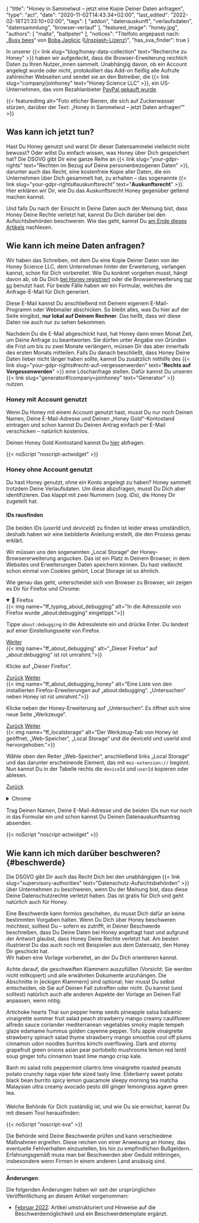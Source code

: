 {
    "title": "Honey in Sammelwut – jetzt eine Kopie Deiner Daten anfragen",
    "type": "act",
    "date": "2020-11-02T14:43:34+02:00",
    "last_edited": "2022-02-18T21:33:10+02:00",
    "tags": [ "addon", "datenauskunft", "verlaufsdaten", "datensammlung", "browser-verlauf" ],
    "featured_image": "honey.jpg",
    "authors": [ "malte", "baltpeter" ],
    "notices": "Titelfoto angepasst nach: „[Busy bees](https://unsplash.com/photos/StEaRc1xQV4)“ von [Boba Jaglicic](https://unsplash.com/@bobajaglicic) ([Unsplash-Lizenz](https://unsplash.com/license))",
    "has_sva_finder": true
}

In unserer {{< link slug="blog/honey-data-collection" text="Recherche zu Honey" >}} haben wir aufgedeckt, dass die Browser-Erweiterung reichlich Daten zu Ihren Nutzer_innen sammelt. Unabhängig davon, ob ein Account angelegt wurde oder nicht, protokolliert das Add-on fleißig alle Aufrufe zahlreicher Webseiten und sendet sie an den Betreiber, die {{< link slug="company/joinhoney" text="Honey Science LLC" >}}, ein US-Unternehmen, das vom Bezahlanbieter [PayPal gekauft wurde](https://help.joinhoney.com/article/302-what-does-honey-joining-paypal-mean-for-members).

{{< featuredImg alt="Foto etlicher Bienen, die sich auf Zuckerwasser stürzen, darüber der Text: „Honey in Sammelwut – jetzt Daten anfragen“" >}}

## Was kann ich jetzt tun?

Hast Du Honey genutzt und warst Dir dieser Datensammelei vielleicht nicht bewusst? Oder willst Du einfach wissen, was Honey über Dich gespeichert hat? Die DSGVO gibt Dir eine ganze Reihe an {{< link slug="your-gdpr-rights" text="Rechten im Bezug auf Deine personenbezogenen Daten" >}}, darunter auch das Recht, eine kostenfreie Kopie aller Daten, die ein Unternehmen über Dich gesammelt hat, zu erhalten – das sogenannte {{< link slug="your-gdpr-rights#auskunftsrecht" text="**Auskunftsrecht**" >}}. Hier erklären wir Dir, wie Du das Auskunftsrecht Honey gegenüber geltend machen kannst.

Und falls Du nach der Einsicht in Deine Daten auch der Meinung bist, dass Honey Deine Rechte verletzt hat, kannst Du Dich darüber bei den Aufsichtsbehörden beschweren. Wie das geht, kannst Du [am Ende dieses Artikels](#beschwerde) nachlesen.

## Wie kann ich meine Daten anfragen?

Wir haben das Schreiben, mit dem Du eine Kopie Deiner Daten von der Honey Science LLC, dem Unternehmen hinter der Erweiterung, verlangen kannst, schon für Dich vorbereitet. Wie Du konkret vorgehen musst, hängt davon ab, ob Du Dich [bei Honey registriert](#honey-mit-account-genutzt) oder die Browsererweiterung [nur so](#honey-ohne-account-genutzt) benutzt hast. Für beide Fälle haben wir ein Formular, welches die Anfrage-E-Mail für Dich generiert.

Diese E-Mail kannst Du anschließend mit Deinem eigenem E-Mail-Programm oder Webmailer abschicken. So bleibt alles, was Du hier auf der Seite eingibst, **nur lokal auf Deinem Rechner**. Das heißt, dass wir diese Daten nie auch nur zu sehen bekommen.

Nachdem Du die E-Mail abgeschickt hast, hat Honey dann einen Monat Zeit, um Deine Anfrage zu beantworten. Sie dürfen unter Angabe von Gründen die Frist um bis zu zwei Monate verlängern, müssen Dir das aber innerhalb des ersten Monats mitteilen. Falls Du danach beschließt, dass Honey Deine Daten lieber nicht länger haben sollte, kannst Du zusätzlich mithilfe des {{< link slug="your-gdpr-rights#recht-auf-vergessenwerden" text="**Rechts auf Vergessenwerden**" >}} eine Löschanfrage stellen. Dafür kannst Du unseren {{< link slug="generator#!company=joinhoney" text="Generator" >}} <!-- TODO: set request type to DELETE when the generator supports this--> nutzen.

### Honey mit Account genutzt

Wenn Du Honey mit einem Account genutzt hast, musst Du nur noch Deinen Namen, Deine E-Mail-Adresse und Deinen „Honey Gold“-Kontostand eintragen und schon kannst Du Deinen Antrag einfach per E-Mail verschicken – natürlich kostenlos. 

Deinen Honey Gold Kontostand kannst Du [hier](https://www.joinhoney.com/honeygold/overview) abfragen.

<div id="act-with-account" class="act-widget" style="max-width: 600px; margin: auto;"></div>
{{< noScript "noscript-actwidget" >}}

### Honey ohne Account genutzt

Du hast Honey genutzt, ohne ein Konto angelegt zu haben? Honey sammelt trotzdem Deine Verlaufsdaten. Um diese abzufragen, musst Du Dich aber identifizieren. Das klappt mit zwei Nummern (sog. *IDs*), die Honey Dir zugeteilt hat.

#### IDs rausfinden

Die beiden IDs (*userId* und *deviceId*) zu finden ist leider etwas umständlich, deshalb haben wir eine bebilderte Anleitung erstellt, die den Prozess genau erklärt.

Wir müssen uns den sogenannten „Local Storage“ der Honey-Browsererweiterung angucken. Das ist ein Platz in Deinem Browser, in dem Websites und Erweiterungen Daten speichern können. Du hast vielleicht schon einmal von Cookies gehört, Local Storage ist so ähnlich.

Wie genau das geht, unterscheidet sich von Browser zu Browser, wir zeigen es Dir für Firefox und Chrome:

<div class="box box-info">
<details open>
    <summary>🦊 Firefox</summary>
    <div class="slides">
        <div class="slider">
            <div class="slide" id="slide-ff-1">
                {{< img name="ff_typing_about_debugging" alt="In die Adresszeile von Firefox wurde „about:debugging“ eingetippt.">}}
                <p>Tippe <code>about:debugging</code> in die Adressleiste ein und drücke Enter. Du landest auf einer Einstellungsseite von Firefox.</p>           
                <div>
                    <a class="button button-secondary button-right" href="#slide-ff-2">Weiter <span class="icon-arrow-right"></span></a>
                </div>
                <div class="clearfix"></div>
            </div>
            <div class="slide" id="slide-ff-2">
                {{< img name="ff_about_debugging" alt="„Dieser Firefox“ auf „about:debugging“ ist rot umrahmt.">}}
                <p>Klicke auf „Dieser Firefox“.</p>
                <div>
                    <a class="button button-secondary button-left" href="#slide-ff-1"><span class="icon-arrow-left"></span> Zurück</a>
                    <a class="button button-secondary button-right" href="#slide-ff-3">Weiter <span class="icon-arrow-right"></span></a> 
                </div>
                <div class="clearfix"></div>
            </div>
            <div class="slide" id="slide-ff-3">
                {{< img name="ff_about_debugging_honey" alt="Eine Liste von den installierten Firefox-Erweiterungen auf „about:debugging“. „Untersuchen“ neben Honey ist rot umrahmt.">}}
                <p>Klicke neben der Honey-Erweiterung auf „Untersuchen“. Es öffnet sich eine neue Seite „Werkzeuge“.</p>
                <div>
                    <a class="button button-secondary button-left" href="#slide-ff-2"><span class="icon-arrow-left"></span> Zurück</a>
                    <a class="button button-secondary button-right" href="#slide-ff-4">Weiter <span class="icon-arrow-right"></span></a>
                </div>
                <div class="clearfix"></div>
            </div>
            <div class="slide" id="slide-ff-4">
                {{< img name="ff_localstorage" alt="Der Werkzeug-Tab von Honey ist geöffnet, „Web-Speicher“, „Local Storage“ und die deviceId und userId sind hervorgehoben.">}}
                <p>Wähle oben den Reiter „Web-Speicher“, anschließend links „Local Storage“ und das darunter erscheinende Element, das mit <code>moz-extension://</code> beginnt. Nun kannst Du in der Tabelle rechts die <code>deviceId</code> und <code>userId</code> kopieren oder ablesen.</p>
                <div>
                    <a class="button button-secondary button-left" href="#slide-ff-3"><span class="icon-arrow-left"></span> Zurück</a>
                </div>
                <div class="clearfix"></div>
            </div>
        </div>
    </div>
</details>
</div>

<div class="box box-info" style="margin: 15px 0;">
<details>
    <summary>Chrome</summary>
    <div class="slides">
        <div class="slider">
            <div class="slide" id="slide-ch-1">
                {{< img name="ch_extensions.png" alt="In die Adresszeile von Chrome wurde „chrome://extensions“ eingetippt.">}}
                <p>Tippe <code>chrome://extensions</code> in die Adressleiste ein und drücke Enter. Du landest auf einer Einstellungsseite von Chrome.</p>
                <div>
                    <a class="button button-secondary button-right" href="#slide-ch-2">Weiter <span class="icon-arrow-right"></span></a>
                </div>
                <div class="clearfix"></div>
            </div>
            <div class="slide" id="slide-ch-2">
                {{< img name="ch_dev_on" alt="Der Schalter „Entwicklermodus“ oben rechts ist aktiviert und rot umrandet.">}}
                <p>Aktiviere den Entwicklermodus mit dem Schalter oben rechts.</p>
                <div>
                    <a class="button button-secondary button-left" href="#slide-ch-1"><span class="icon-arrow-left"></span> Zurück</a>            
                    <a class="button button-secondary button-right" href="#slide-ch-3">Weiter <span class="icon-arrow-right"></span></a> 
                </div>
                <div class="clearfix"></div>
            </div>
            <div class="slide" id="slide-ch-3">
                {{< img name="ch_honey" alt="Eine Liste von den installierten Chrome-Erweiterungen auf „chrome://extensions“. „Hintergrundseite“ bei Honey ist rot umrahmt.">}}
                <p>Klicke bei der Honey-Erweiterung auf „Hintergrundseite“. Es öffnet sich ein neues Fenster „DevTools“.</p>
                <div>
                    <a class="button button-secondary button-left" href="#slide-ch-2"><span class="icon-arrow-left"></span> Zurück</a>
                    <a class="button button-secondary button-right" href="#slide-ch-4">Weiter <span class="icon-arrow-right"></span></a>
                </div>
                <div class="clearfix"></div>
            </div>
            <div class="slide" id="slide-ch-4">
                {{< img name="ch_local_storage" alt="DevTools von Honey ist geöffnet, „Application“, „Local Storage“ und die deviceId und userId sind hervorgehoben.">}}
                <p>Wähle in dem neuen Fenster „DevTools“ oben den Reiter „Application“. Vielleicht musst Du dafür das Fenster breiter ziehen. Klicke anschließend links auf „Local Storage“ und dort auf das angezeigte Element, das mit <code>chrome-extension://</code> beginnt. Nun kannst Du in der Tabelle rechts die <code>deviceId</code> und <code>userId</code> kopieren oder ablesen.</p>
                <div>
                    <a class="button button-secondary button-left" href="#slide-ch-3"><span class="icon-arrow-left"></span> Zurück</a>
                </div>
                <div class="clearfix"></div>
            </div>
        </div>
    </div>
</details>
</div>

Trag Deinen Namen, Deine E-Mail-Adresse und die beiden IDs nun nur noch in das Formular ein und schon kannst Du Deinen Datenauskunftsantrag absenden.

<div id="act-no-account" class="act-widget" style="max-width: 600px; margin: auto;"></div>
{{< noScript "noscript-actwidget" >}}
<script>
window.addEventListener('load', function() {
    renderActWidget("act-with-account", {
        text_before_dynamic_input_container: "Du hast einen Account bei Honey angelegt? Dann nutze dieses Formular.",
        request_types: ['access'],
        transport_medium: 'email',
        company: {
            "slug": "joinhoney",
            "relevant-countries": [
                "all"
            ],
            "name": "Honey Science LLC",
            "runs": [
                "Honey Savings Finder (Browser extension)",
                "Honey Gold"
            ],
            "address": "963 E. 4th Street\nLos Angeles\nCA 90013\nUnited States of America",
            "email": "privacy@joinhoney.com",
            "web": "https://www.joinhoney.com/",
            "sources": [
                "https://www.joinhoney.com/privacy"
            ],
            "required-elements": [
                {
                    "desc": "Name",
                    "type": "name",
                    "optional": false
                },
                {
                    "desc": "E-Mail-Adresse",
                    "type": "email",
                    "optional": false
                },
                {
                    "desc": "„Honey Gold“-Kontostand",
                    "type": "input",
                    "optional": false
                }
            ],
            "suggested-transport-medium": "email",
            "quality": "tested"
        }
    });
    renderActWidget("act-no-account", {
        text_before_dynamic_input_container: "Du hast Honey ohne Account benutzt? Dann nutze dieses Formular.",
        request_types: ['access'],
        transport_medium: 'email',
        company: {
            "slug": "joinhoney",
            "relevant-countries": [
                "all"
            ],
            "name": "Honey Science LLC",
            "runs": [
                "Honey Savings Finder (Browser extension)",
                "Honey Gold"
            ],
            "address": "963 E. 4th Street\nLos Angeles\nCA 90013\nUnited States of America",
            "email": "privacy@joinhoney.com",
            "web": "https://www.joinhoney.com/",
            "sources": [
                "https://www.joinhoney.com/privacy"
            ],
            "required-elements": [
                {
                    "desc": "Name",
                    "type": "name",
                    "optional": false
                },
                {
                    "desc": "E-Mail-Adresse",
                    "type": "email",
                    "optional": false
                },
                {
                    "desc": "userId",
                    "type": "input",
                    "optional": false
                },
                {
                    "desc": "deviceId",
                    "type": "input",
                    "optional": false
                }                 
            ],
            "suggested-transport-medium": "email",
            "quality": "tested"
        }
    });
});
</script>

## Wie kann ich mich darüber beschweren? {#beschwerde}

Die DSGVO gibt Dir auch das Recht Dich bei den unabhängigen {{< link slug="supervisory-authorities" text="Datenschutz-Aufsichtsbehörden" >}} über Unternehmen zu beschweren, wenn Du der Meinung bist, dass diese Deine Datenschutzrechte verletzt haben. Das ist gratis für Dich und geht natürlich auch für Honey.

Eine Beschwerde kann formlos geschehen, du musst Dich dafür an keine bestimmten Vorgaben halten. Wenn Du Dich über Honey beschweren möchtest, solltest Du – sofern es zutrifft, in Deiner Beschwerde beschreiben, dass Du Deine Daten bei Honey angefragt hast und aufgrund der Antwort glaubst, dass Honey Deine Rechte verletzt hat. Am besten illustrierst Du das auch noch mit Beispielen aus dem Datensatz, den Honey Dir geschickt hat.  
Wir haben eine Vorlage vorbereitet, an der Du Dich orientieren kannst.

Achte darauf, die <span class="blog-letter-fill-in">geschweiften Klammern</span> auszufüllen (Vorsicht: Sie werden nicht mitkopiert) und alle erwähnten Dokumente anzuhängen. Die Abschnitte in [eckigen Klammern] sind optional; hier musst Du selbst entscheiden, ob Sie auf Deinen Fall zutreffen oder nicht. Du kannst (und solltest) natürlich auch alle anderen Aspekte der Vorlage an Deinen Fall anpassen, wenn nötig.

<div class="blog-letter" style="margin-bottom: 20px;">
Artichoke hearts Thai sun pepper hemp seeds pineapple salsa balsamic vinaigrette summer fruit salad peach strawberry mango creamy cauliflower alfredo sauce coriander mediterranean vegetables smoky maple tempeh glaze edamame hummus golden cayenne pepper. Tofu apple vinaigrette strawberry spinach salad thyme strawberry mango smoothie cool off plums cinnamon udon noodles burritos kimchi overflowing. Dark and stormy grapefruit green onions asian pear portobello mushrooms lemon red lentil soup ginger tofu cinnamon toast lime mango crisp kale.

Banh mi salad rolls peppermint cilantro lime vinaigrette roasted peanuts potato crunchy naga viper bite sized tasty lime. Elderberry sweet potato black bean burrito spicy lemon guacamole sleepy morning tea matcha Malaysian ultra creamy avocado pesto dill ginger lemongrass agave green tea. 
</div>

Welche Behörde für Dich zuständig ist, und wie Du sie erreichst, kannst Du mit diesem Tool herausfinden:

<div class="sva-finder"></div>
{{< noScript "noscript-sva" >}}

<script>
    window.props = { override: { country: { de: 'debralda' } } };
    window.addEventListener('load', function() { renderSvaFinder(); });
</script>

Die Behörde wird Deine Beschwerde prüfen und kann verschiedene Maßnahmen ergreifen. Diese reichen von einer Anweisung an Honey, das eventuelle Fehlverhalten einzustellen, bis hin zu empfindlichen Bußgeldern. Erfahrungsgemäß muss man bei Beschwerden aber Geduld mitbringen, insbesondere wenn Firmen in einem anderen Land ansässig sind.


---

**Änderungen**:

Die folgenden Änderungen haben wir seit der ursprünglichen Veröffentlichung an diesem Artikel vorgenommen:

- [Februar 2022](https://github.com/datenanfragen/website/pull/844): Artikel umstrukturiert und Hinweise auf die Beschwerdemöglichkeit und ein Beschwerdetemplate ergänzt.

